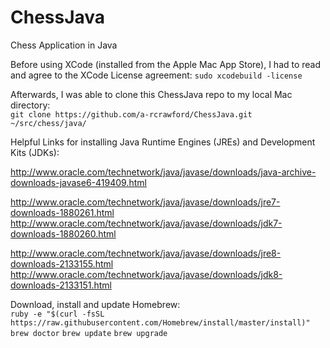 # ChessJava

Chess Application in Java

Before using XCode (installed from the Apple Mac App Store), I had to read and agree to the XCode License agreement: `sudo xcodebuild -license`

Afterwards, I was able to clone this ChessJava repo to my local Mac directory:<br>
`git clone https://github.com/a-rcrawford/ChessJava.git ~/src/chess/java/`

Helpful Links for installing Java Runtime Engines (JREs) and Development Kits (JDKs):

http://www.oracle.com/technetwork/java/javase/downloads/java-archive-downloads-javase6-419409.html

http://www.oracle.com/technetwork/java/javase/downloads/jre7-downloads-1880261.html
http://www.oracle.com/technetwork/java/javase/downloads/jdk7-downloads-1880260.html

http://www.oracle.com/technetwork/java/javase/downloads/jre8-downloads-2133155.html
http://www.oracle.com/technetwork/java/javase/downloads/jdk8-downloads-2133151.html

Download, install and update Homebrew:<br>
`ruby -e "$(curl -fsSL https://raw.githubusercontent.com/Homebrew/install/master/install)"`
`brew doctor`
`brew update`
`brew upgrade`

